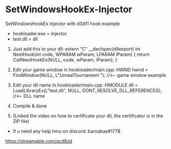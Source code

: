 # SetWindowsHookEx-Injector
SetWindowsHookEx Injector with d3d11 hook example

- hookloader.exe = injector
- test.dll = dll


1. Just add this to your dll:
extern "C" __declspec(dllexport) int NextHook(int code, WPARAM wParam, LPARAM lParam) {
	return CallNextHookEx(NULL, code, wParam, lParam);
}

2. Edit your game window in hookloader/main.cpp:
HWND hwnd = FindWindow(NULL, L"UnrealTournament "); //<-- game window example

3. Edit your dll name in hookloader/main.cpp:
HMODULE dll = LoadLibraryEx(L"test.dll", NULL, DONT_RESOLVE_DLL_REFERENCES); //<-- DLL name

4. Compile & done

5. (Linked the video on how to certificate your dll, the certificator is in the ZIP file)

- If u need any help hmu on discord: barnabas#1778

https://streamable.com/acd6zd
